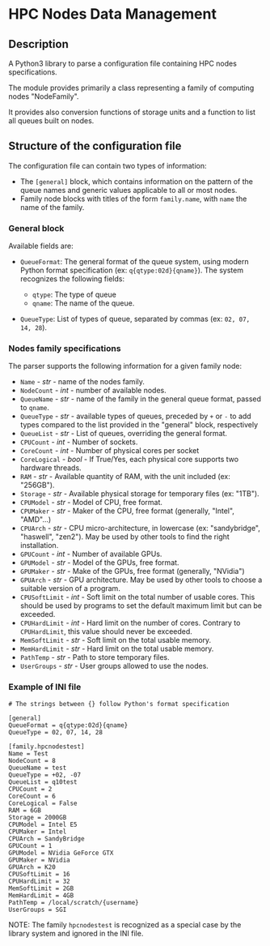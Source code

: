 # HPC Nodes Data Management


## Description
A Python3 library to parse a configuration file containing HPC nodes specifications.

The module provides primarily a class representing a family of computing nodes "NodeFamily".

It provides also conversion functions of storage units and a function to list all queues built on nodes.


## Structure of the configuration file
The configuration file can contain two types of information:

* The `[general]` block, which contains information on the pattern of the queue names and generic values applicable to all or most nodes.
* Family node blocks with titles of the form `family.name`, with `name` the name of the family.

### General block

Available fields are:
* `QueueFormat`: The general format of the queue system, using modern Python format specification (ex: `q{qtype:02d}{qname}`).  The system recognizes the following fields:

    - `qtype`: The type of queue
    - `qname`: The name of the queue.

* `QueueType`: List of types of queue, separated by commas (ex: `02, 07, 14, 28`).

### Nodes family specifications
The parser supports the following information for a given family node:

* `Name` - *str* - name of the nodes family.
* `NodeCount` - *int* - number of available nodes.
* `QueueName` - *str* - name of the family in the general queue format, passed to `qname`.
* `QueueType` - *str* - available types of queues, preceded by `+` or `-` to add types compared to the list provided in the "general" block, respectively
* `QueueList` - *str* - List of queues, overriding the general format.
* `CPUCount` - *int* - Number of sockets.
* `CoreCount` - *int* - Number of physical cores per socket
* `CoreLogical` - *bool* - If True/Yes, each physical core supports two hardware threads.
* `RAM` - *str* - Available quantity of RAM, with the unit included (ex: "256GB").
* `Storage` - *str* - Available physical storage for temporary files (ex: "1TB").
* `CPUModel` - *str* - Model of CPU, free format.
* `CPUMaker` - *str* - Maker of the CPU, free format (generally, "Intel", "AMD"...)
* `CPUArch` - *str* - CPU micro-architecture, in lowercase (ex: "sandybridge", "haswell", "zen2").  May be used by other tools to find the right installation.
* `GPUCount` - *int* - Number of available GPUs.
* `GPUModel` - *str* - Model of the GPUs, free format.
* `GPUMaker` - *str* - Make of the GPUs, free format (generally, "NVidia")
* `GPUArch` - *str* - GPU architecture. May be used by other tools to choose a suitable version of a program.
* `CPUSoftLimit` - *int* - Soft limit on the total number of usable cores.  This should be used by programs to set the default maximum limit but can be exceeded.
* `CPUHardLimit` - *int* - Hard limit on the number of cores.  Contrary to `CPUHardLimit`, this value should never be exceeded.
* `MemSoftLimit` - *str* - Soft limit on the total usable memory.
* `MemHardLimit` - *str* - Hard limit on the total usable memory.
* `PathTemp` - *str* - Path to store temporary files.
* `UserGroups` - *str* - User groups allowed to use the nodes.


### Example of INI file

    # The strings between {} follow Python's format specification

    [general]
    QueueFormat = q{qtype:02d}{qname}
    QueueType = 02, 07, 14, 28

    [family.hpcnodestest]
    Name = Test
    NodeCount = 8
    QueueName = test
    QueueType = +02, -07
    QueueList = q10test
    CPUCount = 2
    CoreCount = 6
    CoreLogical = False
    RAM = 6GB
    Storage = 2000GB
    CPUModel = Intel E5
    CPUMaker = Intel
    CPUArch = SandyBridge
    GPUCount = 1
    GPUModel = NVidia GeForce GTX
    GPUMaker = NVidia
    GPUArch = K20
    CPUSoftLimit = 16
    CPUHardLimit = 32
    MemSoftLimit = 2GB
    MemHardLimit = 4GB
    PathTemp = /local/scratch/{username}
    UserGroups = SGI

NOTE: The family `hpcnodestest` is recognized as a special case by the library system and ignored in the INI file.